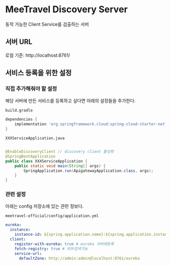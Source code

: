 # MeeTravel Discovery Server

동작 가능한 Client Service를 검출하는 서버

## 서버 URL

로컬 기준: http://localhost:8761/

## 서비스 등록을 위한 설정

### 직접 추가해줘야 할 설정

해당 서버에 만든 서비스를 등록하고 싶다면 아래의 설정들을 추가한다.

`build.gradle`

```groovy
dependencies {
    implementation 'org.springframework.cloud:spring-cloud-starter-netflix-eureka-client'
}
```

`XXXServiceApplication.java`

```java

@EnableDiscoveryClient // discovery client 활성화
@SpringBootApplication
public class XXXServiceApplication {
    public static void main(String[] args) {
        SpringApplication.run(ApigatewayApplication.class, args);
    }
}
```

### 관련 설정

아래는 config 저장소에 있는 관련 정보다.

`meetravel-official/config/application.yml`

```yaml
eureka:
  instance:
    instance-id: ${spring.application.name}:${spring.application.instance_id:${random.value}}
  client:
    register-with-eureka: true # eureka 서버에등록
    fetch-registry: true # 외부검색가능
    service-url:
      defaultZone: http://admin:admin@localhost:8761/eureka
```
